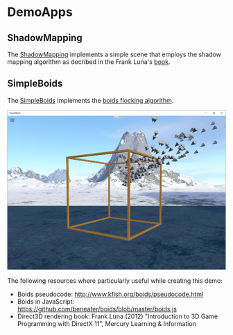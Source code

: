 # DemoApps

## ShadowMapping

The [ShadowMapping](https://github.com/ata6502/DemoApps/tree/main/ShadowMapping) implements a simple scene that employs
the shadow mapping algorithm as decribed in the Frank Luna's [book](https://www.amazon.ca/Introduction-3D-Game-Programming-DirectX/dp/1936420228).

## SimpleBoids

The [SimpleBoids](https://github.com/ata6502/DemoApps/tree/main/SimpleBoids) implements the [boids flocking algorithm](https://www.red3d.com/cwr/boids/).

[<img src="./Docs/boids.png"/>](https://www.youtube.com/watch?v=jo8467Q5foE)

The following resources where particularly useful while creating this demo:

* Boids pseudocode: http://www.kfish.org/boids/pseudocode.html
* Boids in JavaScript: https://github.com/beneater/boids/blob/master/boids.js
* Direct3D rendering book: Frank Luna (2012) "Introduction to 3D Game Programming with DirectX 11", Mercury Learning & Information

